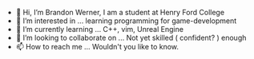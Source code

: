 - 👋 Hi, I’m Brandon Werner, I am a student at Henry Ford College
- 👀 I’m interested in ... learning programming for game-development
- 🌱 I’m currently learning ... C++, vim, Unreal Engine
- 💞️ I’m looking to collaborate on ... Not yet skilled ( confident? ) enough
- 📫 How to reach me ... Wouldn't you like to know.
